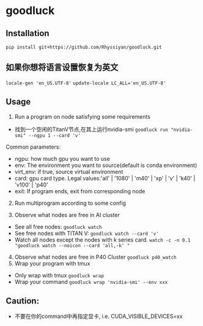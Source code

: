 # goodluck

## Installation
`pip install git+https://github.com/Rhyssiyan/goodluck.git`


## 如果你想将语言设置恢复为英文
`locale-gen 'en_US.UTF-8'`
`update-locale LC_ALL='en_US.UTF-8'`


## Usage

1. Run a program on node satisfying some requirements

* 找到一个空闲的TitanV节点,在其上运行nvidia-smi ``goodluck run "nvidia-smi" --ngpu 1 --card 'v'`` 

Common parameters:
* ngpu: how much gpu you want to use
* env: The environment you want to source(default is conda environment)
* virt_env: if true, source virtual environment
* card: gpu card type. Legal values:'all' | '1080' | 'm40' | 'xp' | 'v' | 'k40' | 'v100' | 'p40'
* exit: If program ends, exit from corresponding node

2. Run multiprogram according to some config

3. Observe what nodes are free in AI cluster

* See all free nodes: ``goodluck watch``
* See free nodes with TITAN V: ``goodluck watch --card 'v'``
* Watch all nodes except the nodes with k series card. 
``watch -c -n 0.1 "goodluck watch --noicon --card 'all,-k' " ``
4. Observe what nodes are free in P40 Cluster
``goodluck p40_watch``
5. Wrap your program with tmux 
* Only wrap with tmux ``goodluck wrap``
* Wrap your command ``goodluck wrap 'nvidia-smi' --env xxx``


## Caution:
* 不要在你的command中再指定显卡, i.e. CUDA_VISIBLE_DEVICES=xx
